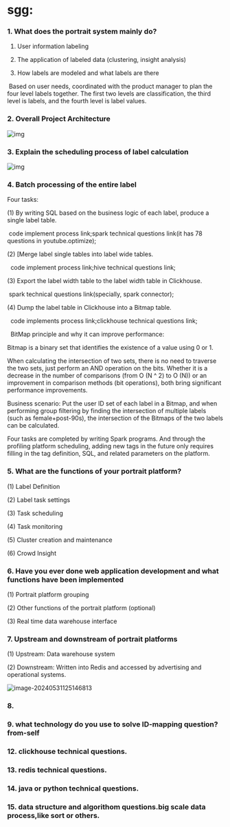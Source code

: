 # sgg:

### 1. What does the portrait system mainly do?

1) User information labeling

2) The application of labeled data (clustering, insight analysis)

3) How labels are modeled and what labels are there

​	Based on user needs, coordinated with the product manager to plan the four level labels together. The first two levels are classification, the third level is labels, and the fourth level is label values.

### 2. Overall Project Architecture

![img](D:\1-code\idea-space\gmall2023-realtime-sgg\user_profile_interview.assets\wps1.png)

### 3. Explain the scheduling process of label calculation

![img](D:\1-code\idea-space\gmall2023-realtime-sgg\user_profile_interview.assets\wps3.png)

### 4. Batch processing of the entire label

Four tasks:

(1) By writing SQL based on the business logic of each label, produce a single label table.

​	code implement process link;spark technical questions link(it has 78 questions in youtube.optimize);

(2) [Merge label single tables into label wide tables.

    code implement process link;hive technical questions link;

(3) Export the label width table to the label width table in Clickhouse.

​	spark technical questions link(specially, spark connector);

(4) Dump the label table in Clickhouse into a Bitmap table.

      code implements process link;clickhouse technical questions link;

      BitMap principle and why it can improve performance:

Bitmap is a binary set that identifies the existence of a value using 0 or 1.

When calculating the intersection of two sets, there is no need to traverse the two sets, just perform an AND operation on the bits. Whether it is a decrease in the number of comparisons (from O (N ^ 2) to O (N)) or an improvement in comparison methods (bit operations), both bring significant performance improvements.

Business scenario: Put the user ID set of each label in a Bitmap, and when performing group filtering by finding the intersection of multiple labels (such as female+post-90s), the intersection of the Bitmaps of the two labels can be calculated.

Four tasks are completed by writing Spark programs. And through the profiling platform scheduling, adding new tags in the future only requires filling in the tag definition, SQL, and related parameters on the platform.

### 5. What are the functions of your portrait platform?

(1) Label Definition

(2) Label task settings

(3) Task scheduling

(4) Task monitoring

(5) Cluster creation and maintenance

(6) Crowd Insight

### 6. Have you ever done web application development and what functions have been implemented

(1) Portrait platform grouping

(2) Other functions of the portrait platform (optional)

(3) Real time data warehouse interface

### 7. Upstream and downstream of portrait platforms

(1) Upstream: Data warehouse system

(2) Downstream: Written into Redis and accessed by advertising and operational systems.

![image-20240531125146813](D:\1-code\idea-space\gmall2023-realtime-sgg\user_profile_interview.assets\image-20240531125146813.png)

### 8. 

### 9. what technology do you use to solve ID-mapping question?from-self

### 

### 12. clickhouse technical questions.

### 13. redis technical questions.

### 14. java or python technical questions.

### 15. data structure and algorithom questions.big scale data process,like sort or others.